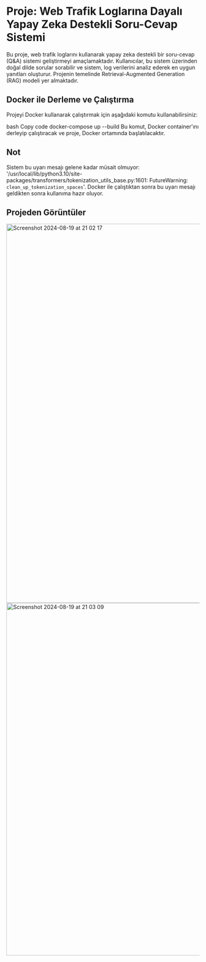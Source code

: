 # Proje: Web Trafik Loglarına Dayalı Yapay Zeka Destekli Soru-Cevap Sistemi

Bu proje, web trafik loglarını kullanarak yapay zeka destekli bir soru-cevap (Q&A) sistemi geliştirmeyi amaçlamaktadır. Kullanıcılar, bu sistem üzerinden doğal dilde sorular sorabilir ve sistem, log verilerini analiz ederek en uygun yanıtları oluşturur. Projenin temelinde Retrieval-Augmented Generation (RAG) modeli yer almaktadır.

## Docker ile Derleme ve Çalıştırma

Projeyi Docker kullanarak çalıştırmak için aşağıdaki komutu kullanabilirsiniz:

bash
Copy code
docker-compose up --build
Bu komut, Docker container'ını derleyip çalıştıracak ve proje, Docker ortamında başlatılacaktır.
## Not
Sistem bu uyarı mesajı gelene kadar müsait olmuyor: '/usr/local/lib/python3.10/site-packages/transformers/tokenization_utils_base.py:1601: FutureWarning: `clean_up_tokenization_spaces`'. Docker ile çalıştıktan sonra bu uyarı mesajı geldikten sonra kullanıma hazır oluyor.

## Projeden Görüntüler
<img width="988" alt="Screenshot 2024-08-19 at 21 02 17" src="https://github.com/user-attachments/assets/5809999d-b0e5-4481-8d1d-8df12397d0e5">
<img width="919" alt="Screenshot 2024-08-19 at 21 03 09" src="https://github.com/user-attachments/assets/4fcd3c1b-91ba-45b5-ba75-db7952934897">

